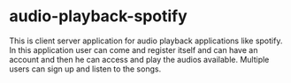 # audio-playback-spotify
This is client server application for audio playback applications like spotify. In this application user can come and register itself and can have an account and then he can access and play the audios available. Multiple users can sign up and listen to the songs.
